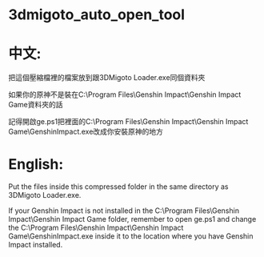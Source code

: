 # 3dmigoto_auto_open_tool
中文:
========================================================================================================================
把這個壓縮檔裡的檔案放到跟3DMigoto Loader.exe同個資料夾

如果你的原神不是裝在C:\Program Files\Genshin Impact\Genshin Impact Game資料夾的話

記得開啟ge.ps1把裡面的C:\Program Files\Genshin Impact\Genshin Impact Game\GenshinImpact.exe改成你安裝原神的地方

English:
========================================================================================================================
Put the files inside this compressed folder in the same directory as 3DMigoto Loader.exe.

If your Genshin Impact is not installed in the C:\Program Files\Genshin Impact\Genshin Impact Game folder, remember to open ge.ps1 and change the C:\Program Files\Genshin Impact\Genshin Impact Game\GenshinImpact.exe inside it to the location where you have Genshin Impact installed.
